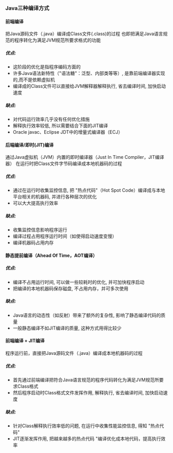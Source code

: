 ### Java三种编译方式
#### 前端编译
把Java源码文件（.java）编译成Class文件(.class)的过程
也即把满足Java语言规范的程序转化为满足JVM规范所要求格式的功能

##### 优点:
- 这阶段的优化是指程序编码方面的
- 许多Java语法新特性（"语法糖"：泛型、内部类等等）, 是靠前端编译器实现的,而不是依赖虚拟机
- 编译成的Class文件可以直接给JVM解释器解释执行, 省去编译时间, 加快启动速度

##### 缺点:
- 对代码运行效率几乎没有任何优化措施
- 解释执行效率较低, 所以需要结合下面的JIT编译
- Oracle javac、Eclipse JDT中的增量式编译器（ECJ）

#### 后端编译/即时(JIT)编译
通过Java虚拟机（JVM）内置的即时编译器（Just In Time Compiler，JIT编译器）
在运行时把Class文件字节码编译成本地机器码的过程

##### 优点:
- 通过在运行时收集监控信息, 把 "热点代码"（Hot Spot Code）编译成与本地平台相关的机器码, 并进行各种层次的优化
- 可以大大提高执行效率

##### 缺点:
- 收集监控信息影响程序运行
- 编译过程占用程序运行时间（如使得启动速度变慢）
- 编译机器码占用内存

#### 静态提前编译（Ahead Of Time，AOT编译）

##### 优点:
- 编译不占用运行时间, 可以做一些较耗时的优化, 并可加快程序启动
- 把编译的本地机器码保存磁盘, 不占用内存，并可多次使用

##### 缺点:
- Java语言的动态性（如反射）带来了额外的复杂性, 影响了静态编译代码的质量
- 一般静态编译不如JIT编译的质量, 这种方式用得比较少

#### 前端编译 + JIT编译
程序运行前，直接把Java源码文件（.java）编译成本地机器码的过程

##### 优点:
- 首先通过前端编译把符合Java语言规范的程序代码转化为满足JVM规范所要求Class格式
- 然后程序启动时Class格式文件发挥作用, 解释执行, 省去编译时间, 加快启动速度

##### 缺点:
- 针对Class解释执行效率低的问题, 在运行中收集性能监控信息, 得知 "热点代码"
- JIT逐渐发挥作用, 把越来越多的热点代码 "编译优化成本地代码，提高执行效率

